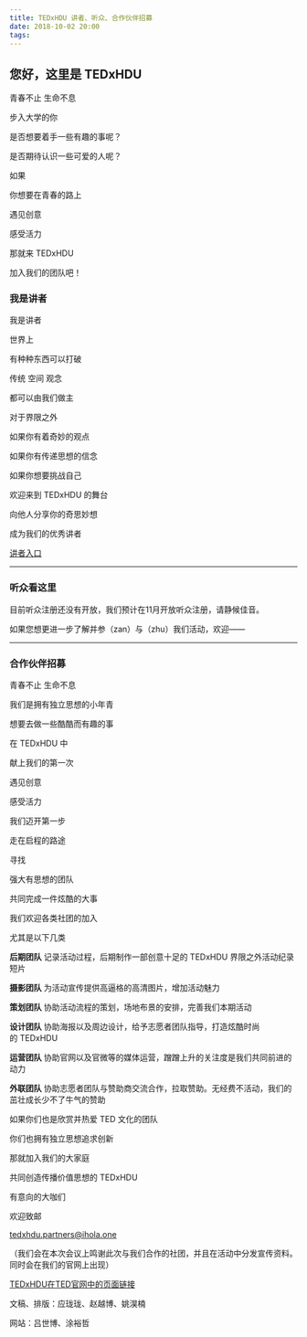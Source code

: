 ```yaml
---
title: TEDxHDU 讲者、听众、合作伙伴招募
date: 2018-10-02 20:00
tags:
---
```


<!-- more -->

## 您好，这里是 TEDxHDU

青春不止 生命不息

步入大学的你

是否想要着手一些有趣的事呢？

是否期待认识一些可爱的人呢？


如果

你想要在青春的路上

遇见创意

感受活力

那就来 TEDxHDU

加入我们的团队吧！

### 我是讲者

我是讲者

世界上

有种种东西可以打破


传统 空间 观念


都可以由我们做主

对于界限之外

如果你有着奇妙的观点

如果你有传递思想的信念

如果你想要挑战自己

欢迎来到 TEDxHDU 的舞台

向他人分享你的奇思妙想

成为我们的优秀讲者

[讲者入口](http://TEDxHDU1.mikecrm.com/rgBauOD)

---

### 听众看这里

目前听众注册还没有开放，我们预计在11月开放听众注册，请静候佳音。

如果您想更进一步了解并参（zan）与（zhu）我们活动，欢迎——

---

### 合作伙伴招募

青春不止 生命不息

我们是拥有独立思想的小年青

想要去做一些酷酷而有趣的事

在 TEDxHDU 中

献上我们的第一次

遇见创意

感受活力


我们迈开第一步

走在启程的路途

寻找

强大有思想的团队

共同完成一件炫酷的大事


我们欢迎各类社团的加入

尤其是以下几类



**后期团队**
记录活动过程，后期制作一部创意十足的 TEDxHDU 界限之外活动纪录短片


**摄影团队**
为活动宣传提供高逼格的高清图片，增加活动魅力


**策划团队**
协助活动流程的策划，场地布景的安排，完善我们本期活动


**设计团队**
协助海报以及周边设计，给予志愿者团队指导，打造炫酷时尚的 TEDxHDU


**运营团队**
协助官网以及官微等的媒体运营，蹭蹭上升的关注度是我们共同前进的动力


**外联团队**
协助志愿者团队与赞助商交流合作，拉取赞助。无经费不活动，我们的茁壮成长少不了牛气的赞助


如果你们也是欣赏并热爱 TED 文化的团队

你们也拥有独立思想追求创新

那就加入我们的大家庭

共同创造传播价值思想的 TEDxHDU


有意向的大咖们

欢迎致邮

tedxhdu.partners@ihola.one


（我们会在本次会议上鸣谢此次与我们合作的社团，并且在活动中分发宣传资料。同时会在我们的官网上出现）


[TEDxHDU在TED官网中的页面链接](https://www.ted.com/tedx/events/31541) 

文稿、排版：应珑珑、赵越博、姚淏楠

网站：吕世博、涂裕哲
